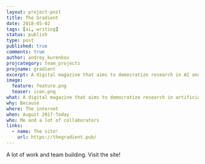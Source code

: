 ```yaml
---
layout: project-post
title: The Gradient
date: 2018-05-02
tags: [ai, writing]
status: publish
type: post
published: true
comments: true
author: andrey_kurenkov
projcategory: team_projects
projname: gradient
excerpt: A digital magazine that aims to democratize research in AI and machine learning
image:
  feature: feature.png
  teaser: icon.png
what: A digital magazine that aims to democratize research in artificial intelligence and machine learning
why: Because 
where: The internet
when: August 2017-Today
who: Me and a lot of collaborators
links:
  - name: The site!
    url: https://thegradient.pub/
---
```

A lot of work and team building. Visit the site!
